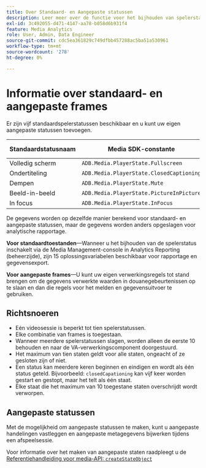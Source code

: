 ```yaml
---
title: Over Standaard- en Aangepaste statussen
description: Leer meer over de functie voor het bijhouden van spelerstatussen, zoals vereisten en richtlijnen voor het implementeren en rapporteren van standaard- en aangepaste spelerstatussen.
exl-id: 3c492055-d471-4147-aa78-b058d6b931f4
feature: Media Analytics
role: User, Admin, Data Engineer
source-git-commit: cdc5ea361829c749dfbb457288ac5ba51a530961
workflow-type: tm+mt
source-wordcount: '278'
ht-degree: 0%

---
```


# Informatie over standaard- en aangepaste frames

Er zijn vijf standaardspelerstatussen beschikbaar en u kunt uw eigen aangepaste statussen toevoegen.

| Standaardstatusnaam | Media SDK-constante | API-naam van mediagroep |
|-----------------------|------------------------------------------|-----------------------------|
| Volledig scherm | `ADB.Media.PlayerState.Fullscreen` | `fullScreen` |
| Ondertiteling | `ADB.Media.PlayerState.ClosedCaptioning` | `closedCaptioning` |
| Dempen | `ADB.Media.PlayerState.Mute` | `mute` |
| Beeld-in-beeld | `ADB.Media.PlayerState.PictureInPicture` | `pictureInPicture` |
| In focus | `ADB.Media.PlayerState.InFocus` | `inFocus` |

De gegevens worden op dezelfde manier berekend voor standaard- en aangepaste statussen, maar de gegevens worden anders opgeslagen voor analytische rapportage.

**Voor standaardtoestanden**—Wanneer u het bijhouden van de spelerstatus inschakelt via de Media Management-console in Analytics Reporting (beheerzijde), zijn 15 oplossingsvariabelen beschikbaar voor rapportage en gegevensexport.

**Voor aangepaste frames**—U kunt uw eigen verwerkingsregels tot stand brengen om de gegevens verwerkte waarden in douanegebeurtenissen op te slaan en dan die regels voor het melden en gegevensuitvoer te gebruiken.

## Richtsnoeren

* Eén videosessie is beperkt tot tien spelerstatussen.
* Elke combinatie van frames is toegestaan.
* Wanneer meerdere spelerstatussen slagen, worden alleen de eerste 10 behouden en naar de VA-verwerkingscomponent doorgestuurd.
* Het maximum van tien staten geldt voor alle staten, ongeacht of ze gesloten zijn of niet.
* Een status kan meerdere keren beginnen en eindigen en wordt als één status geteld. Bijvoorbeeld: `closedCapationing` kan vijf keer worden gestart en gestopt, maar het telt als één staat.
* Elke staat die het maximum van 10 toegestane staten overschrijdt wordt verworpen.

## Aangepaste statussen

Met de mogelijkheid om aangepaste statussen te maken, kunt u aangepaste handelingen vastleggen en aangepaste metagegevens bijwerken tijdens een afspeelsessie.

Voor informatie over het maken van aangepaste staten raadpleegt u de [Referentiehandleiding voor media-API: `createStateObject`](https://developer.adobe.com/client-sdks/documentation/adobe-media-analytics/api-reference/)
